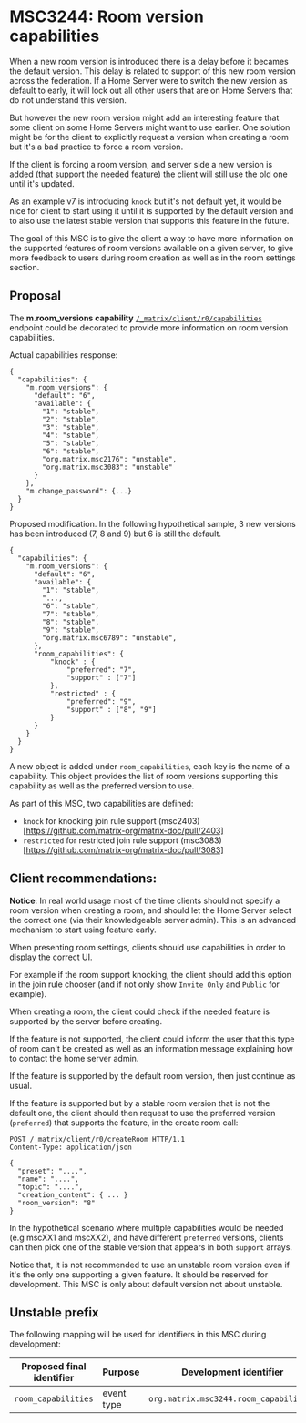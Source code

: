 # MSC3244: Room version capabilities

When a new room version is introduced there is a delay before it becames the default
version. This delay is related to support of this new room version across the federation.
If a Home Server were to switch the new version as default to early, it will lock out all other users
that are on Home Servers that do not understand this version.

But however the new room version might add an interesting feature that some client on some Home
Servers might want to use earlier. One solution might be for the client to explicitly request a
version when creating a room but it's a bad practice to force a room version.

If the client is forcing a room version, and server side a new version is added (that support the needed
feature) the client will still use the old one until it's updated.

As an example v7 is introducing `knock` but it's not default yet, it would be nice for client to 
start using it until it is supported by the default version and to also use the latest stable version that
supports this feature in the future.

The goal of this MSC is to give the client a way to have more information on the supported features of room
versions available on a given server, to give more feedback to users during room creation as well as
in the room settings section.

## Proposal

The __m.room_versions capability__  [`/_matrix/client/r0/capabilities`]([https://matrix.org/docs/spec/client_server/r0.6.1#m-room-versions-capability])
endpoint could be decorated to provide more information on room version capabilities.

Actual capabilities response:
````
{
  "capabilities": {
    "m.room_versions": {
      "default": "6",
      "available": {
        "1": "stable",
        "2": "stable",
        "3": "stable",
        "4": "stable",
        "5": "stable",
        "6": "stable",
        "org.matrix.msc2176": "unstable",
        "org.matrix.msc3083": "unstable"
      }
    },
    "m.change_password": {...}
  }
}
````

Proposed modification.
In the following hypothetical sample, 3 new versions has been introduced (7, 8 and 9) but 6 is still the default.

````
{
  "capabilities": {
    "m.room_versions": {
      "default": "6",
      "available": {
        "1": "stable",
        "...,
        "6": "stable",
        "7": "stable",
        "8": "stable",
        "9": "stable",
        "org.matrix.msc6789": "unstable",
      },
      "room_capabilities": {
          "knock" : {
              "preferred": "7",
              "support" : ["7"]
          },
          "restricted" : {
              "preferred": "9",
              "support" : ["8", "9"]
          }
      }
    }
  }
}
````

A new object is added under `room_capabilities`, each key is the name of a capability.
This object provides the list of room versions supporting this capability as well as the preferred version to use.


As part of this MSC, two capabilities are defined:
- `knock` for knocking join rule support (msc2403)[https://github.com/matrix-org/matrix-doc/pull/2403]
- `restricted` for restricted join rule support (msc3083)[https://github.com/matrix-org/matrix-doc/pull/3083]

## Client recommendations:

__Notice__: In real world usage most of the time clients should not specify a room version when creating
a room, and should let the Home Server select the correct one (via their knowledgeable server admin).
This is an advanced mechanism to start using feature early.

When presenting room settings, clients should use capabilities in order to display the correct UI. 

For example if the room support knocking, the client should add this option in the join rule chooser
(and if not only show `Invite Only` and `Public` for example).

When creating a room, the client could check if the needed feature is supported by the server before creating.

If the feature is not supported, the client could inform the user that this type of room can't be created
as well as an information message explaining how to contact the home server admin.

If the feature is supported by the default room version, then just continue as usual.

If the feature is supported but by a stable room version that is not the default one, the client should
then request to use the preferred version (`preferred`) that supports the feature, in the create room call:

````
POST /_matrix/client/r0/createRoom HTTP/1.1
Content-Type: application/json

{
  "preset": "....",
  "name": "....",
  "topic": "....",
  "creation_content": { ... }
  "room_version": "8"
}
````

In the hypothetical scenario where multiple capabilities would be needed (e.g mscXX1 and mscXX2), and have different `preferred` versions, clients can then pick one of the stable version that appears in both `support` arrays.

Notice that, it is not recommended to use an unstable room version even if it's the only one supporting a given feature.
It should be reserved for development. This MSC is only about default version not about unstable.


## Unstable prefix

The following mapping will be used for identifiers in this MSC during development:


Proposed final identifier       | Purpose | Development identifier
------------------------------- | ------- | ----
`room_capabilities` | event type | `org.matrix.msc3244.room_capabilities`

